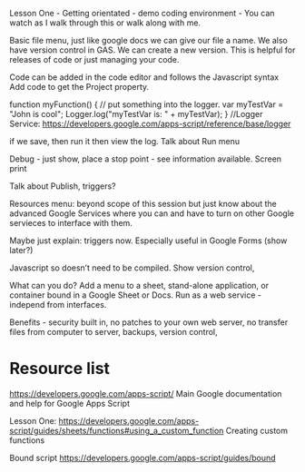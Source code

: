 Lesson One - Getting orientated - demo coding environment - You can watch as I walk through this or walk along with me.

Basic file menu, just like google docs we can give our file a name.
We also have version control in GAS. We can create a new version. This is helpful for releases of code or just managing your code.

Code can be added in the code editor and follows the Javascript syntax
Add code to get the Project property.

function myFunction() {
  // put something into the logger.
  var myTestVar = "John is cool";
  Logger.log("myTestVar is: " + myTestVar);
}
//Logger Service: https://developers.google.com/apps-script/reference/base/logger

if we save, then run it then view the log. 
Talk about Run menu

Debug - just show, place a stop point - see information available. Screen print

Talk about Publish, triggers? 

Resources menu: beyond scope of this session but just know about the advanced Google Services where you can and have to turn on other Google servieces to interface with them.

Maybe just explain: triggers now. Especially useful in Google Forms (show later?)

Javascript so doesn’t need to be compiled. Show version control, 

What can you do? Add a menu to a sheet, stand-alone application, or container bound in a Google Sheet or Docs. Run as a web service - independ from interfaces.

Benefits - security built in, no patches to your own web server, no transfer files from computer to server, backups, version control, 

# Resource list

https://developers.google.com/apps-script/
Main Google documentation and help for Google Apps Script

Lesson One: https://developers.google.com/apps-script/guides/sheets/functions#using_a_custom_function
Creating custom functions

Bound script
https://developers.google.com/apps-script/guides/bound
